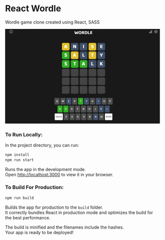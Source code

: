 # React Wordle

Wordle game clone created using React, SASS

![Wordle Game Clone Screen Capture](public/Screenshot.png)

### To Run Locally:

In the project directory, you can run:

```bash
npm install
npm run start
```

Runs the app in the development mode.\
Open [http://localhost:3000](http://localhost:3000) to view it in your browser.

### To Build For Production:

```bash
npm run build
```

Builds the app for production to the `build` folder.\
It correctly bundles React in production mode and optimizes the build for the best performance.

The build is minified and the filenames include the hashes.\
Your app is ready to be deployed!
